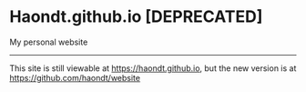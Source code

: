 # Haondt.github.io [DEPRECATED]

My personal website

--- 

This site is still viewable at https://haondt.github.io, but the new version is at https://github.com/haondt/website

